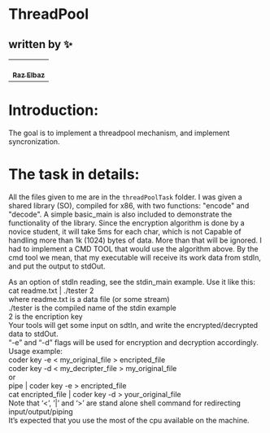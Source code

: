 # ThreadPool
## written by ✨

<!-- ALL-CONTRIBUTORS-LIST:START - Do not remove or modify this section -->
<!-- prettier-ignore-start -->
<!-- markdownlint-disable -->
<table>
  <tr>
    <td align="center"><a href="https://github.com/RazElbaz"><br /><sub><b>Raz Elbaz</b></sub></a><br /> </td>
  </tr>
</table>

</table>

# Introduction:
  
The goal is to implement a threadpool mechanism, and implement syncronization.


# The task in details:   
All the files given to me are in the ```threadPoolTask``` folder.
I was given a shared library (SO), compiled for x86, with two functions: "encode" and "decode".
A simple basic_main is also included to demonstrate the functionality of the library.
Since the encryption algorithm is done by a novice student, it will take 5ms for each char, which is not
Capable of handling more than 1k (1024) bytes of data. More than that will be ignored.
I had to implement a CMD TOOL that would use the algorithm above.
By the cmd tool we mean, that my executable will receive its work data from stdIn, and put the output to stdOut.

As an option of stdIn reading, see the stdin_main example. Use it like this:  
cat readme.txt | ./tester 2  
where readme.txt is a data file (or some stream)  
./tester is the compiled name of the stdin example  
2 is the encription key  
Your tools will get some input on sdtIn, and write the encrypted/decrypted data to stdOut.  
“-e” and “-d” flags will be used for encryption and decryption accordingly.  
Usage example:  
coder key -e < my_original_file > encripted_file  
coder key -d < my_decripter_file > my_original_file  
or  
pipe | coder key -e > encripted_file  
cat encripted_file | coder key -d > your_original_file  
Note that ‘<’, ’|’ and ‘>’ are stand alone shell command for redirecting input/output/piping  
It’s expected that you use the most of the cpu available on the machine.  
